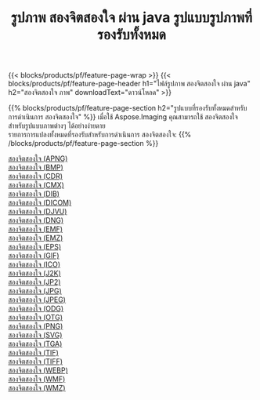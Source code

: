 ﻿---
title: รูปภาพ สองจิตสองใจ ผ่าน java รูปแบบรูปภาพที่รองรับทั้งหมด 
weight: 3920
url: /th/java/dither 
lang: th
langdirlevel: 2
locales: zh-hans,ja,it,ru,de,es,fr,nl,id,lt,pl,pt,vi,tr,ko,zh-hant,ar,hi,th,sv,cs,uk,he
description: เมื่อใช้ Aspose.Imaging คุณสามารถ สองจิตสองใจ ภาพได้อย่างง่ายดายผ่าน java
---

{{< blocks/products/pf/feature-page-wrap >}}
{{< blocks/products/pf/feature-page-header h1="ไฟล์รูปภาพ สองจิตสองใจ ผ่าน java" h2="สองจิตสองใจ ภาพ" downloadText="ดาวน์โหลด" >}}


{{% blocks/products/pf/feature-page-section  h2="รูปแบบที่รองรับทั้งหมดสำหรับการดำเนินการ สองจิตสองใจ" %}}
เมื่อใช้ Aspose.Imaging คุณสามารถใช้ สองจิตสองใจ สำหรับรูปแบบภาพต่างๆ ได้อย่างง่ายดาย
<br/>
รายการการแปลงทั้งหมดที่รองรับสำหรับการดำเนินการ สองจิตสองใจ:
{{% /blocks/products/pf/feature-page-section %}}
<div class="container-fluid productfamilypage bg-gray">
    <div class="convertypes bg-gray agp-content section">
        <div class="container">
		<div class="row other-converters">
		    <div class='col-md-2 other-converter remove-lp remove-rp'><a href="/imaging/th/java/dither/apng" >สองจิตสองใจ (APNG)</a></div><div class='col-md-2 other-converter remove-lp remove-rp'><a href="/imaging/th/java/dither/bmp" >สองจิตสองใจ (BMP)</a></div><div class='col-md-2 other-converter remove-lp remove-rp'><a href="/imaging/th/java/dither/cdr" >สองจิตสองใจ (CDR)</a></div><div class='col-md-2 other-converter remove-lp remove-rp'><a href="/imaging/th/java/dither/cmx" >สองจิตสองใจ (CMX)</a></div><div class='col-md-2 other-converter remove-lp remove-rp'><a href="/imaging/th/java/dither/dib" >สองจิตสองใจ (DIB)</a></div><div class='col-md-2 other-converter remove-lp remove-rp'><a href="/imaging/th/java/dither/dicom" >สองจิตสองใจ (DICOM)</a></div><div class='col-md-2 other-converter remove-lp remove-rp'><a href="/imaging/th/java/dither/djvu" >สองจิตสองใจ (DJVU)</a></div><div class='col-md-2 other-converter remove-lp remove-rp'><a href="/imaging/th/java/dither/dng" >สองจิตสองใจ (DNG)</a></div><div class='col-md-2 other-converter remove-lp remove-rp'><a href="/imaging/th/java/dither/emf" >สองจิตสองใจ (EMF)</a></div><div class='col-md-2 other-converter remove-lp remove-rp'><a href="/imaging/th/java/dither/emz" >สองจิตสองใจ (EMZ)</a></div><div class='col-md-2 other-converter remove-lp remove-rp'><a href="/imaging/th/java/dither/eps" >สองจิตสองใจ (EPS)</a></div><div class='col-md-2 other-converter remove-lp remove-rp'><a href="/imaging/th/java/dither/gif" >สองจิตสองใจ (GIF)</a></div><div class='col-md-2 other-converter remove-lp remove-rp'><a href="/imaging/th/java/dither/ico" >สองจิตสองใจ (ICO)</a></div><div class='col-md-2 other-converter remove-lp remove-rp'><a href="/imaging/th/java/dither/j2k" >สองจิตสองใจ (J2K)</a></div><div class='col-md-2 other-converter remove-lp remove-rp'><a href="/imaging/th/java/dither/jp2" >สองจิตสองใจ (JP2)</a></div><div class='col-md-2 other-converter remove-lp remove-rp'><a href="/imaging/th/java/dither/jpg" >สองจิตสองใจ (JPG)</a></div><div class='col-md-2 other-converter remove-lp remove-rp'><a href="/imaging/th/java/dither/jpeg" >สองจิตสองใจ (JPEG)</a></div><div class='col-md-2 other-converter remove-lp remove-rp'><a href="/imaging/th/java/dither/odg" >สองจิตสองใจ (ODG)</a></div><div class='col-md-2 other-converter remove-lp remove-rp'><a href="/imaging/th/java/dither/otg" >สองจิตสองใจ (OTG)</a></div><div class='col-md-2 other-converter remove-lp remove-rp'><a href="/imaging/th/java/dither/png" >สองจิตสองใจ (PNG)</a></div><div class='col-md-2 other-converter remove-lp remove-rp'><a href="/imaging/th/java/dither/svg" >สองจิตสองใจ (SVG)</a></div><div class='col-md-2 other-converter remove-lp remove-rp'><a href="/imaging/th/java/dither/tga" >สองจิตสองใจ (TGA)</a></div><div class='col-md-2 other-converter remove-lp remove-rp'><a href="/imaging/th/java/dither/tif" >สองจิตสองใจ (TIF)</a></div><div class='col-md-2 other-converter remove-lp remove-rp'><a href="/imaging/th/java/dither/tiff" >สองจิตสองใจ (TIFF)</a></div><div class='col-md-2 other-converter remove-lp remove-rp'><a href="/imaging/th/java/dither/webp" >สองจิตสองใจ (WEBP)</a></div><div class='col-md-2 other-converter remove-lp remove-rp'><a href="/imaging/th/java/dither/wmf" >สองจิตสองใจ (WMF)</a></div><div class='col-md-2 other-converter remove-lp remove-rp'><a href="/imaging/th/java/dither/wmz" >สองจิตสองใจ (WMZ)</a></div>
                </div>
        </div>
    </div>
</div>
<br/>
